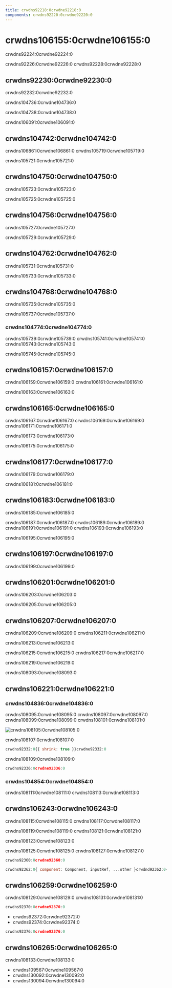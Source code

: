 ```yaml
---
title: crwdns92218:0crwdne92218:0
components: crwdns92220:0crwdne92220:0
---
```


# crwdns106155:0crwdne106155:0

<p class="description">crwdns92224:0crwdne92224:0</p>

crwdns92226:0crwdne92226:0 crwdns92228:0crwdne92228:0

## crwdns92230:0crwdne92230:0

crwdns92232:0crwdne92232:0

crwdns104736:0crwdne104736:0

crwdns104738:0crwdne104738:0

crwdns106091:0crwdne106091:0

## crwdns104742:0crwdne104742:0

crwdns106861:0crwdne106861:0 crwdns105719:0crwdne105719:0

crwdns105721:0crwdne105721:0

## crwdns104750:0crwdne104750:0

crwdns105723:0crwdne105723:0

crwdns105725:0crwdne105725:0

## crwdns104756:0crwdne104756:0

crwdns105727:0crwdne105727:0

crwdns105729:0crwdne105729:0

## crwdns104762:0crwdne104762:0

crwdns105731:0crwdne105731:0

crwdns105733:0crwdne105733:0

## crwdns104768:0crwdne104768:0

crwdns105735:0crwdne105735:0

crwdns105737:0crwdne105737:0

### crwdns104774:0crwdne104774:0

crwdns105739:0crwdne105739:0 crwdns105741:0crwdne105741:0 crwdns105743:0crwdne105743:0

crwdns105745:0crwdne105745:0

## crwdns106157:0crwdne106157:0

crwdns106159:0crwdne106159:0 crwdns106161:0crwdne106161:0

crwdns106163:0crwdne106163:0

## crwdns106165:0crwdne106165:0

crwdns106167:0crwdne106167:0 crwdns106169:0crwdne106169:0 crwdns106171:0crwdne106171:0

crwdns106173:0crwdne106173:0

crwdns106175:0crwdne106175:0

## crwdns106177:0crwdne106177:0

crwdns106179:0crwdne106179:0

crwdns106181:0crwdne106181:0

## crwdns106183:0crwdne106183:0

crwdns106185:0crwdne106185:0

crwdns106187:0crwdne106187:0 crwdns106189:0crwdne106189:0 crwdns106191:0crwdne106191:0 crwdns106193:0crwdne106193:0

crwdns106195:0crwdne106195:0

## crwdns106197:0crwdne106197:0

crwdns106199:0crwdne106199:0

## crwdns106201:0crwdne106201:0

crwdns106203:0crwdne106203:0

crwdns106205:0crwdne106205:0

## crwdns106207:0crwdne106207:0

crwdns106209:0crwdne106209:0 crwdns106211:0crwdne106211:0

crwdns106213:0crwdne106213:0

crwdns106215:0crwdne106215:0 crwdns106217:0crwdne106217:0

crwdns106219:0crwdne106219:0

crwdns108093:0crwdne108093:0

## crwdns106221:0crwdne106221:0

### crwdns104836:0crwdne104836:0

crwdns108095:0crwdne108095:0 crwdns108097:0crwdne108097:0 crwdns108099:0crwdne108099:0 crwdns108101:0crwdne108101:0

![crwdns108105:0crwdne108105:0](crwdns108103:0crwdne108103:0)

crwdns108107:0crwdne108107:0

```jsx
crwdns92332:0{{ shrink: true }}crwdne92332:0
```

crwdns108109:0crwdne108109:0

```jsx
crwdns92336:0crwdne92336:0
```

### crwdns104854:0crwdne104854:0

crwdns108111:0crwdne108111:0 crwdns108113:0crwdne108113:0

## crwdns106243:0crwdne106243:0

crwdns108115:0crwdne108115:0 crwdns108117:0crwdne108117:0

crwdns108119:0crwdne108119:0 crwdns108121:0crwdne108121:0

crwdns108123:0crwdne108123:0

crwdns108125:0crwdne108125:0 crwdns108127:0crwdne108127:0

```ts
crwdns92360:0crwdne92360:0
```

```jsx
crwdns92362:0{ component: Component, inputRef, ...other }crwdnd92362:0{...other}crwdnd92362:0{ component: SomeThirdPartyComponent }crwdne92362:0
```

## crwdns106259:0crwdne106259:0

crwdns108129:0crwdne108129:0 crwdns108131:0crwdne108131:0

```jsx
crwdns92370:0crwdne92370:0
```

- crwdns92372:0crwdne92372:0
- crwdns92374:0crwdne92374:0

```jsx
crwdns92376:0crwdne92376:0
```

## crwdns106265:0crwdne106265:0

crwdns108133:0crwdne108133:0

- crwdns109567:0crwdne109567:0
- crwdns130092:0crwdne130092:0
- crwdns130094:0crwdne130094:0
